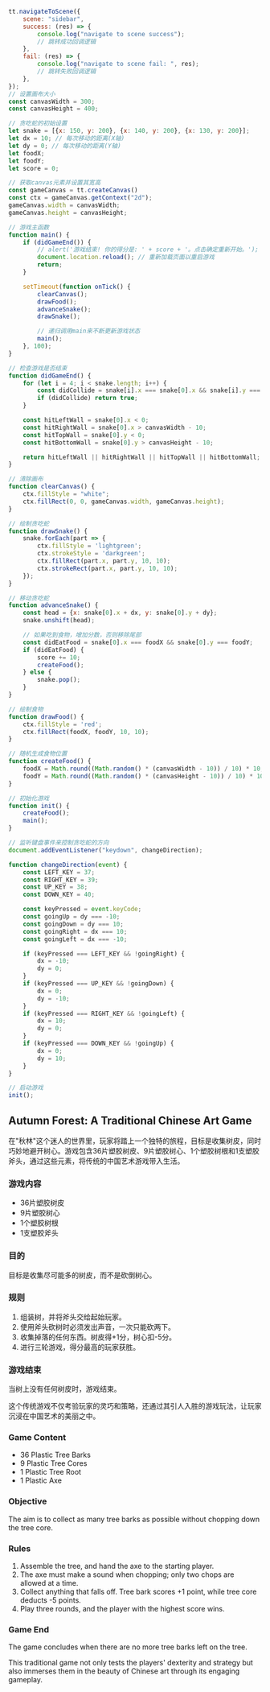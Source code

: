 ``` js
tt.navigateToScene({
    scene: "sidebar",
    success: (res) => {
        console.log("navigate to scene success");
        // 跳转成功回调逻辑
    },
    fail: (res) => {
        console.log("navigate to scene fail: ", res);
        // 跳转失败回调逻辑
    },
});
// 设置画布大小
const canvasWidth = 300;
const canvasHeight = 400;

// 贪吃蛇的初始设置
let snake = [{x: 150, y: 200}, {x: 140, y: 200}, {x: 130, y: 200}];
let dx = 10; // 每次移动的距离(X轴)
let dy = 0; // 每次移动的距离(Y轴)
let foodX;
let foodY;
let score = 0;

// 获取canvas元素并设置其宽高
const gameCanvas = tt.createCanvas()
const ctx = gameCanvas.getContext("2d");
gameCanvas.width = canvasWidth;
gameCanvas.height = canvasHeight;

// 游戏主函数
function main() {
    if (didGameEnd()) {
        // alert('游戏结束! 你的得分是: ' + score + '。点击确定重新开始。');
        document.location.reload(); // 重新加载页面以重启游戏
        return;
    }

    setTimeout(function onTick() {
        clearCanvas();
        drawFood();
        advanceSnake();
        drawSnake();

        // 递归调用main来不断更新游戏状态
        main();
    }, 100);
}

// 检查游戏是否结束
function didGameEnd() {
    for (let i = 4; i < snake.length; i++) {
        const didCollide = snake[i].x === snake[0].x && snake[i].y === snake[0].y;
        if (didCollide) return true;
    }

    const hitLeftWall = snake[0].x < 0;
    const hitRightWall = snake[0].x > canvasWidth - 10;
    const hitTopWall = snake[0].y < 0;
    const hitBottomWall = snake[0].y > canvasHeight - 10;

    return hitLeftWall || hitRightWall || hitTopWall || hitBottomWall;
}

// 清除画布
function clearCanvas() {
    ctx.fillStyle = "white";
    ctx.fillRect(0, 0, gameCanvas.width, gameCanvas.height);
}

// 绘制贪吃蛇
function drawSnake() {
    snake.forEach(part => {
        ctx.fillStyle = 'lightgreen';
        ctx.strokeStyle = 'darkgreen';
        ctx.fillRect(part.x, part.y, 10, 10);
        ctx.strokeRect(part.x, part.y, 10, 10);
    });
}

// 移动贪吃蛇
function advanceSnake() {
    const head = {x: snake[0].x + dx, y: snake[0].y + dy};
    snake.unshift(head);

    // 如果吃到食物，增加分数，否则移除尾部
    const didEatFood = snake[0].x === foodX && snake[0].y === foodY;
    if (didEatFood) {
        score += 10;
        createFood();
    } else {
        snake.pop();
    }
}

// 绘制食物
function drawFood() {
    ctx.fillStyle = 'red';
    ctx.fillRect(foodX, foodY, 10, 10);
}

// 随机生成食物位置
function createFood() {
    foodX = Math.round((Math.random() * (canvasWidth - 10)) / 10) * 10;
    foodY = Math.round((Math.random() * (canvasHeight - 10)) / 10) * 10;
}

// 初始化游戏
function init() {
    createFood();
    main();
}

// 监听键盘事件来控制贪吃蛇的方向
document.addEventListener("keydown", changeDirection);

function changeDirection(event) {
    const LEFT_KEY = 37;
    const RIGHT_KEY = 39;
    const UP_KEY = 38;
    const DOWN_KEY = 40;

    const keyPressed = event.keyCode;
    const goingUp = dy === -10;
    const goingDown = dy === 10;
    const goingRight = dx === 10;
    const goingLeft = dx === -10;

    if (keyPressed === LEFT_KEY && !goingRight) {
        dx = -10;
        dy = 0;
    }
    if (keyPressed === UP_KEY && !goingDown) {
        dx = 0;
        dy = -10;
    }
    if (keyPressed === RIGHT_KEY && !goingLeft) {
        dx = 10;
        dy = 0;
    }
    if (keyPressed === DOWN_KEY && !goingUp) {
        dx = 0;
        dy = 10;
    }
}

// 启动游戏
init();

```

## Autumn Forest: A Traditional Chinese Art Game
在"秋林"这个迷人的世界里，玩家将踏上一个独特的旅程，目标是收集树皮，同时巧妙地避开树心。游戏包含36片塑胶树皮、9片塑胶树心、1个塑胶树根和1支塑胶斧头，通过这些元素，将传统的中国艺术游戏带入生活。

### 游戏内容
- 36片塑胶树皮
- 9片塑胶树心
- 1个塑胶树根
- 1支塑胶斧头

### 目的
目标是收集尽可能多的树皮，而不是砍倒树心。

### 规则
1. 组装树，并将斧头交给起始玩家。
2. 使用斧头砍树时必须发出声音，一次只能砍两下。
3. 收集掉落的任何东西。树皮得+1分，树心扣-5分。
4. 进行三轮游戏，得分最高的玩家获胜。

### 游戏结束
当树上没有任何树皮时，游戏结束。

这个传统游戏不仅考验玩家的灵巧和策略，还通过其引人入胜的游戏玩法，让玩家沉浸在中国艺术的美丽之中。





### Game Content
- 36 Plastic Tree Barks
- 9 Plastic Tree Cores
- 1 Plastic Tree Root
- 1 Plastic Axe

### Objective
The aim is to collect as many tree barks as possible without chopping down the tree core.

### Rules
1. Assemble the tree, and hand the axe to the starting player.
2. The axe must make a sound when chopping; only two chops are allowed at a time.
3. Collect anything that falls off. Tree bark scores +1 point, while tree core deducts -5 points.
4. Play three rounds, and the player with the highest score wins.

### Game End
The game concludes when there are no more tree barks left on the tree.

This traditional game not only tests the players' dexterity and strategy but also immerses them in the beauty of Chinese art through its engaging gameplay.

















```